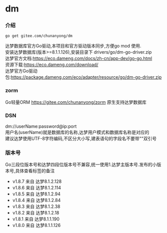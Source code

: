 # dm

### 介绍
``` 
go get gitee.com/chunanyong/dm 
```  
达梦数据库官方Go驱动,本项目和官方驱动版本同步,方便go mod 使用.  
安装达梦数据库(版本>=8.1.1.126),安装目录下 drivers/go/dm-go-driver.zip    
达梦官方文档:https://eco.dameng.com/docs/zh-cn/app-dev/go-go.html    
资源下载:https://eco.dameng.com/download/    
达梦官方Go驱动包:https://package.dameng.com/eco/adapter/resource/go/dm-go-driver.zip  

### zorm  
Go轻量ORM https://gitee.com/chunanyong/zorm 原生支持达梦数据库  

### DSN  
dm://userName:password@ip:port  
用户名(userName)就是数据库的名称,达梦用户模式和数据库名称是对应的   
建议达梦使用UTF-8字符编码,不区分大小写,建表语句的字段名不要带""双引号      

### 版本号  
Go三段位版本号和达梦四段位版本号不兼容,统一使用1.达梦主版本号.发布的小版本号,具体查看标签的备注  

* v1.8.7 来自 达梦8.1.2.128 
* v1.8.6 来自 达梦8.1.2.114 
* v1.8.5 来自 达梦8.1.2.94    
* v1.8.4 来自 达梦8.1.2.84 
* v1.8.3 来自 达梦8.1.2.38  
* v1.8.2 来自 达梦8.1.2.18  
* v1.8.1 来自 达梦8.1.1.190  
* v1.8.0 来自 达梦8.1.1.126  




    
    




